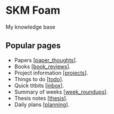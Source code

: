 # SKM Foam

My knowledge base

## Popular pages

- Papers [[paper_thoughts]].
- Books [[book_reviews]].
- Project information [[projects]].
- Things to do [[todo]].
- Quick titbits [[inbox]].
- Summary of weeks [[week_roundups]].
- Thesis notes [[thesis]].
- Daily plans [[planning]].

[//begin]: # "Autogenerated link references for markdown compatibility"
[paper_thoughts]: phd/paper_thoughts "Paper thoughts"
[book_reviews]: phd/book_reviews "Book reviews"
[projects]: phd/projects "PhD Projects"
[todo]: todo "Todo"
[inbox]: inbox "Inbox"
[week_roundups]: weekly_summary/week_roundups "Week Roundups"
[thesis]: phd/thesis "Thesis"
[planning]: phd/planning "Planning"
[//end]: # "Autogenerated link references"